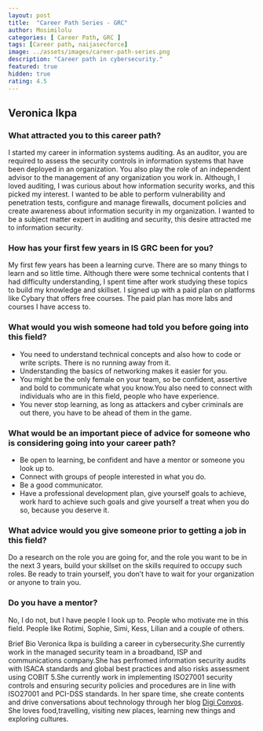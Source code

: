 ```yaml
---
layout: post
title:  "Career Path Series - GRC"
author: Mosimilolu
categories: [ Career Path, GRC ]
tags: [Career path, naijasecforce]
image: ../assets/images/career-path-series.png
description: "Career path in cybersecurity."
featured: true
hidden: true
rating: 4.5
---
```

## Veronica Ikpa

### What attracted you to this career path? 
I started my career in information systems auditing. As an auditor, you are required to assess the security controls in information systems that have been deployed in an organization. You also play the role of an independent advisor to the management of any organization you work in. Although, I loved auditing, I was curious about how information security works, and this picked my interest. I wanted to be able to perform vulnerability and penetration tests, configure and manage firewalls, document policies and create awareness about information security in my organization. I wanted to be a subject matter expert in auditing and security, this desire attracted me to information security.

### How has your first few years in IS GRC been for you?
My first few years has been a learning curve. There are so many things to learn and so little time. Although there were some technical contents that I had difficulty understanding, I spent time after work studying these topics to build my knowledge and skillset. I signed up with a paid plan on platforms like Cybary that offers free courses. The paid plan has more labs and courses I have access to.

### What would you wish someone had told you before going into this field?
* You need to understand technical concepts and also how to code or write scripts. There is no running away from it.  
* Understanding the basics of networking makes it easier for you.
* You might be the only female on your team, so be confident, assertive and bold to communicate what you know.You also need to connect with individuals who are in this field, people who have experience.
* You never stop learning, as long as attackers and cyber criminals are out there, you have to be ahead of them in the game.

### What would be an important piece of advice for someone who is considering going into your career path?
* Be open to learning, be confident and have a mentor or someone you look up to.
* Connect with groups of people interested in what you do. 
* Be a good communicator.
* Have a professional development plan, give yourself goals to achieve, work hard to achieve such goals and give yourself a treat when you do so, because you deserve it.

### What advice would you give someone prior to getting a job in this field?
Do a research on the role you are going for, and the role you want to be in the next 3 years, build your skillset on the skills required to occupy such roles. Be ready to train yourself, you don’t have to wait for your organization or anyone to train you.

### Do you have a mentor?
No, I do not, but I have people I look up to. People who motivate me in this field. People like Rotimi, Sophie, Simi, Kess, Lilian and a couple of others. 

Brief Bio
Veronica Ikpa is building a career in cybersecurity.She currently work in the managed security team in a broadband, ISP and communications company.She has perfromed information security audits with ISACA standards and global best practices and also risks assessment using COBIT 5.She currently work in implementing ISO27001 security controls and ensuring security policies and procedures are in line with ISO27001 and PCI-DSS standards.
In her spare time, she create contents and drive conversations about technology through her blog [Digi Convos](http://digiconvos.com). She loves food,travelling, visiting new places, learning new things and exploring cultures.

 

